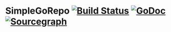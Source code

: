 # SimpleGoRepo [![Build Status](https://travis-ci.org/TodLiuMeng/SimpleGoRepo.svg)](https://travis-ci.org/TodLiuMeng/SimpleGoRepo) [![GoDoc](https://godoc.org/github.com/TodLiuMeng/SimpleGoRepo?status.png)](https://godoc.org/github.com/TodLiuMeng/SimpleGoRepo) [![Sourcegraph](https://sourcegraph.com/github.com/TodLiuMeng/SimpleGoRepo/-/badge.svg)](https://sourcegraph.com/github.com/TodLiuMeng/SimpleGoRepo?badge)
